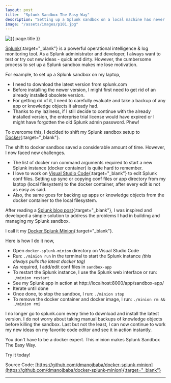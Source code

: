 ```yaml
---
layout: post
title:  "Splunk Sandbox The Easy Way"
description: "Setting up a Splunk sandbox on a local machine has never been easier."
image: "/assets/images/p101.jpg"
---
```

<img class="w-100" src="{{ page.image }}" alt="{{ page.title }}">

[Splunk](https://www.splunk.com){:target="_blank"} is a powerful operational intelligence & log monitoring tool. As a Splunk administrator and developer, I always want to test or try out new ideas - quick and dirty. However, the cumbersome process to set up a Splunk sandbox makes me lose motivation.

For example, to set up a Splunk sandbox on my laptop,
- I need to download the latest version from splunk.com
- Before installing the newer version, I might first need to get rid of an already installed obsolete version. 
- For getting rid of it, I need to carefully evaluate and take a backup of any app or knowledge objects it already had.
- Thanks to my laziness, if I still decide to continue with the already installed version, the enterprise trial license would have expired or I might have forgotten the old Splunk admin password. Phew!

To overcome this, I decided to shift my Splunk sandbox setup to [Docker](https://www.docker.com){:target="_blank"}. 

The shift to docker sandbox saved a considerable amount of time. However, I now faced new challenges. 
- The list of docker run command arguments required to start a new Splunk instance (docker container) is quite hard to remember. 
- I love to work on [Visual Studio Code](https://code.visualstudio.com/){:target="_blank"} to edit Splunk conf files. Setting up sync or copying conf files or app directory from my laptop (local filesystem) to the docker container, after every edit is not as easy as said. 
- Also, the same goes for backing up apps or knowledge objects from the docker container to the local filesystem.

After reading a [Splunk blog post](https://www.splunk.com/en_us/blog/tips-and-tricks/hands-on-lab-sandboxing-with-splunk-with-docker.html){:target="_blank"}, I was inspired and developed a simple solution to address the problems I had in building and managing my Splunk sandbox.

I call it my [Docker Splunk Minion](https://github.com/dmanojbaba/docker-splunk-minion){:target="_blank"}.

Here is how I do it now,
- Open `docker-splunk-minion` directory on Visual Studio Code
- Run: `./minion run` in the terminal to start the Splunk instance *(this always pulls the latest docker tag)*
- As required, I add/edit conf files in `sandbox-app`
- To restart the Splunk instance, I use the Splunk web interface or run: `./minion restart`
- See my Splunk app in action at http://localhost:8000/app/sandbox-app/
- Iterate until done
- Once done, to stop the sandbox, I run: `./minion stop`
- To remove the docker container and docker image, I run: `./minion rm && ./minion rmi`

I no longer go to splunk.com every time to download and install the latest version. I do not worry about taking manual backups of knowledge objects before killing the sandbox. Last but not the least, I can now continue to work my new ideas on my favorite code editor and see it in action instantly. 

You don't have to be a docker expert. This minion makes Splunk Sandbox The Easy Way. 

Try it today! 

Source Code: [https://github.com/dmanojbaba/docker-splunk-minion](https://github.com/dmanojbaba/docker-splunk-minion){:target="_blank"}

---
